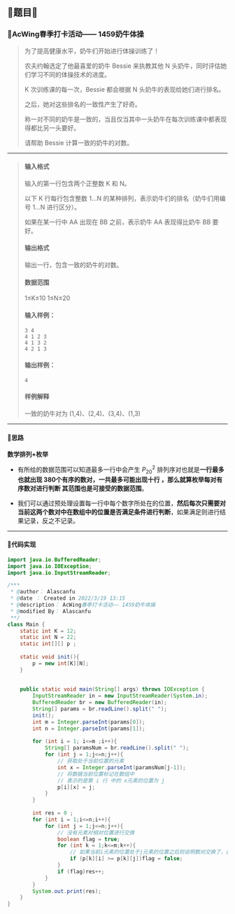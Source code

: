 ## 📝题目📝

### 📝**AcWing春季打卡活动—— 1459奶牛体操**

> 为了提高健康水平，奶牛们开始进行体操训练了！
>
> 农夫约翰选定了他最喜爱的奶牛 Bessie 来执教其他 N 头奶牛，同时评估她们学习不同的体操技术的进度。
>
> K 次训练课的每一次，Bessie 都会根据 N 头奶牛的表现给她们进行排名。
>
> 之后，她对这些排名的一致性产生了好奇。
>
> 称一对不同的奶牛是一致的，当且仅当其中一头奶牛在每次训练课中都表现得都比另一头要好。
>
> 请帮助 Bessie 计算一致的奶牛的对数。

****

> #### 输入格式
>
> 输入的第一行包含两个正整数 K 和 N。
>
> 以下 K 行每行包含整数 1…N 的某种排列，表示奶牛们的排名（奶牛们用编号 1…N 进行区分）。
>
> 如果在某一行中 AA 出现在 BB 之前，表示奶牛 AA 表现得比奶牛 BB 要好。
>
> #### 输出格式
>
> 输出一行，包含一致的奶牛的对数。
>
> #### 数据范围
>
> 1≤K≤10
>1≤N≤20
> 
>#### 输入样例：
> 
>```
> 3 4
>4 1 2 3
> 4 1 3 2
>4 2 1 3
> ```
>
> #### 输出样例：
>
> ```
> 4
> ```
> 
> #### 样例解释
> 
> 一致的奶牛对为 (1,4)、(2,4)、(3,4)、(1,3)

****

#### 📝思路

**数学排列+枚举**

-  有所给的数据范围可以知道最多一行中会产生 $P{_{20}^2}$ 排列序对也就是**一行最多也就出现 380个有序的数对，一共最多可能出现十行 ，那么就算枚举每对有序数对进行判断 其范围也是可接受的数据范围**。

- 我们可以通过预处理设置每一行中每个数字所处在的位置，**然后每次只需要对当前这两个数对中在数组中的位置是否满足条件进行判断**，如果满足则进行结果记录，反之不记录。

****

#### 📝代码实现

```java
import java.io.BufferedReader;
import java.io.IOException;
import java.io.InputStreamReader;

/***
 * @author： Alascanfu
 * @date ： Created in 2022/3/19 13:15
 * @description： AcWing春季打卡活动—— 1459奶牛体操
 * @modified By： Alascanfu
 **/
class Main {
    static int K = 12;
    static int N = 22;
    static int[][] p ;
    
    static void init(){
        p = new int[K][N];
    }
    
    
    public static void main(String[] args) throws IOException {
        InputStreamReader in = new InputStreamReader(System.in);
        BufferedReader br = new BufferedReader(in);
        String[] params = br.readLine().split(" ");
        init();
        int m = Integer.parseInt(params[0]);
        int n = Integer.parseInt(params[1]);
        
        for (int i = 1; i<=m ;i++){
            String[] paramsNum = br.readLine().split(" ");
            for (int j = 1;j<=n;j++){
                // 获取处于当前位置的元素
                int x = Integer.parseInt(paramsNum[j-1]);
                // 将数据当前位置标记在数组中
                // 表示的是第 i 行 中的 x元素的位置为 j
                p[i][x] = j;
            }
        }
        
        int res = 0 ;
        for (int i = 1;i<=n;i++){
            for (int j = 1;j<=n;j++){
                // 没有元素对相对位置进行交换
                boolean flag = true;
                for (int k = 1;k<=m;k++){
                    // 如果当前i元素的位置处于j元素的位置之后则说明数对交换了，就不能满足条件了
                    if (p[k][i] >= p[k][j])flag = false;
                }
                if (flag)res++;
            }
        }
        System.out.print(res);
    }
}
```

